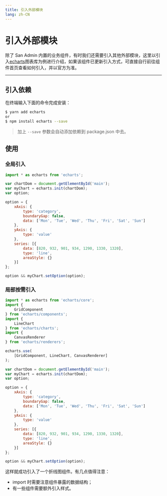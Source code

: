 ```yaml
---
title: 引入外部模块
lang: zh-CN
---
```


# 引入外部模块

除了 San Admin 内置的业务组件，有时我们还需要引入其他外部模块，这里以引入[echarts](https://echarts.apache.org/zh/index.html)图表库为例进行介绍，如果该组件已更新引入方式，可直接自行前往组件首页查看如何引入，并以官方为准。

****

## 引入依赖

在终端输入下面的命令完成安装：

```bash
$ yarn add echarts
or
$ npm install echarts --save
```

> 加上 `--save` 参数会自动添加依赖到 package.json 中去。

## 使用

### 全局引入

```js
import * as echarts from 'echarts';

var chartDom = document.getElementById('main');
var myChart = echarts.init(chartDom);
var option;

option = {
    xAxis: {
        type: 'category',
        boundaryGap: false,
        data: ['Mon', 'Tue', 'Wed', 'Thu', 'Fri', 'Sat', 'Sun']
    },
    yAxis: {
        type: 'value'
    },
    series: [{
        data: [820, 932, 901, 934, 1290, 1330, 1320],
        type: 'line',
        areaStyle: {}
    }]
};

option && myChart.setOption(option);
```

### 局部按需引入

```js
import * as echarts from 'echarts/core';
import {
    GridComponent
} from 'echarts/components';
import {
    LineChart
} from 'echarts/charts';
import {
    CanvasRenderer
} from 'echarts/renderers';

echarts.use(
    [GridComponent, LineChart, CanvasRenderer]
);

var chartDom = document.getElementById('main');
var myChart = echarts.init(chartDom);
var option;

option = {
    xAxis: {
        type: 'category',
        boundaryGap: false,
        data: ['Mon', 'Tue', 'Wed', 'Thu', 'Fri', 'Sat', 'Sun']
    },
    yAxis: {
        type: 'value'
    },
    series: [{
        data: [820, 932, 901, 934, 1290, 1330, 1320],
        type: 'line',
        areaStyle: {}
    }]
};

option && myChart.setOption(option);
```

这样就成功引入了一个折线图组件。有几点值得注意：

- import 时需要注意组件暴露的数据结构；
- 有一些组件需要额外引入样式。